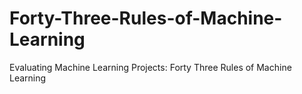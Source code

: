 # Forty-Three-Rules-of-Machine-Learning
Evaluating Machine Learning Projects: Forty Three Rules of Machine Learning
